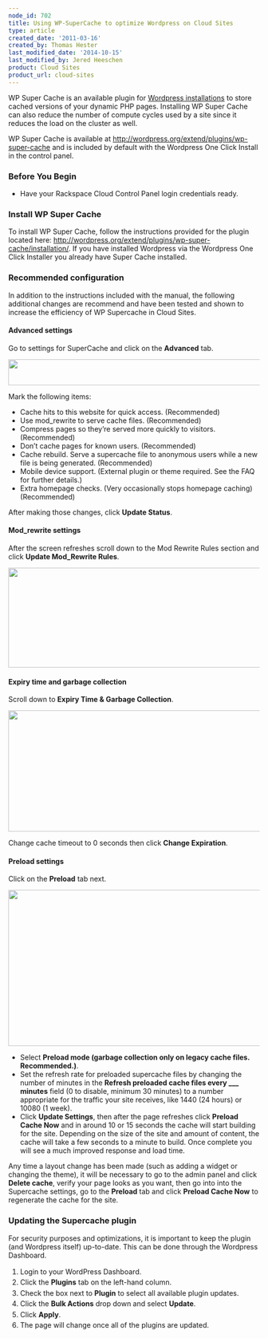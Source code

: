 ```yaml
---
node_id: 702
title: Using WP-SuperCache to optimize Wordpress on Cloud Sites
type: article
created_date: '2011-03-16'
created_by: Thomas Hester
last_modified_date: '2014-10-15'
last_modified_by: Jered Heeschen
product: Cloud Sites
product_url: cloud-sites
---
```


WP Super Cache is an available plugin for [Wordpress installations](http://www.rackspace.com/cloud/sites/web-hosting/wordpress/)
to store cached versions of your dynamic PHP pages. Installing WP Super
Cache can also reduce the number of compute cycles used by a site since
it reduces the load on the cluster as well.

WP Super Cache is available at
<http://wordpress.org/extend/plugins/wp-super-cache> and is included by
default with the Wordpress One Click Install in the control panel.

### Before You Begin

-   Have your Rackspace Cloud Control Panel login credentials ready.

### Install WP Super Cache

To install WP Super Cache, follow the instructions provided for the
plugin located here:
<http://wordpress.org/extend/plugins/wp-super-cache/installation/>. If
you have installed Wordpress via the Wordpress One Click Installer you
already have Super Cache installed.

### Recommended configuration

In addition to the instructions included with the manual, the following
additional changes are recommend and have been tested and shown to
increase the efficiency of WP Supercache in Cloud Sites.

#### Advanced settings

Go to settings for SuperCache and click on the **Advanced** tab.

<img src="https://8026b2e3760e2433679c-fffceaebb8c6ee053c935e8915a3fbe7.ssl.cf2.rackcdn.com/field/image/Tabs.png" width="615" height="52" />

Mark the following items:

-   Cache hits to this website for quick access. (Recommended)
-   Use mod\_rewrite to serve cache files. (Recommended)
-   Compress pages so they&rsquo;re served more quickly to visitors.
    (Recommended)
-   Don&rsquo;t cache pages for known users. (Recommended)
-   Cache rebuild. Serve a supercache file to anonymous users while a
    new file is being generated. (Recommended)
-   Mobile device support. (External plugin or theme required. See the
    FAQ for further details.)
-   Extra homepage checks. (Very occasionally stops homepage caching)
    (Recommended)

After making those changes, click **Update Status**.

#### Mod\_rewrite settings

After the screen refreshes scroll down to the Mod Rewrite Rules section
and click **Update Mod\_Rewrite Rules**.

<img src="https://8026b2e3760e2433679c-fffceaebb8c6ee053c935e8915a3fbe7.ssl.cf2.rackcdn.com/field/image/RewriteRules1.png" width="689" height="200" />

#### Expiry time and garbage collection

Scroll down to **Expiry Time & Garbage Collection**.

<img src="https://8026b2e3760e2433679c-fffceaebb8c6ee053c935e8915a3fbe7.ssl.cf2.rackcdn.com/field/image/gc_1.png" width="645" height="243" />

Change cache timeout to 0 seconds then click **Change Expiration**.

#### Preload settings

Click on the **Preload** tab next.

<img src="https://8026b2e3760e2433679c-fffceaebb8c6ee053c935e8915a3fbe7.ssl.cf2.rackcdn.com/field/image/Preload_0.png" width="949" height="313" />

-   Select **Preload mode (garbage collection only on legacy
    cache files. Recommended.)**.
-   Set the refresh rate for preloaded supercache files by changing the
    number of minutes in the **Refresh preloaded cache files every
    \_\_\_ minutes** field (0 to disable, minimum 30 minutes) to a
    number appropriate for the traffic your site receives, like 1440
    (24 hours) or 10080 (1 week).
-   Click **Update Settings**, then after the page refreshes click
    **Preload Cache Now** and in around 10 or 15 seconds the cache will
    start building for the site. Depending on the size of the site and
    amount of content, the cache will take a few seconds to a minute
    to build. Once complete you will see a much improved response and
    load time.

Any time a layout change has been made (such as adding a widget or
changing the theme), it will be necessary to go to the admin panel and
click **Delete cache**, verify your page looks as you want, then go into
into the Supercache settings, go to the **Preload** tab and click
**Preload Cache Now** to regenerate the cache for the site.

### Updating the Supercache plugin

For security purposes and optimizations, it is important to keep the
plugin (and Wordpress itself) up-to-date. This can be done through the
Wordpress Dashboard.

1.  <span style="line-height: 1.538em;">Login to your
    WordPress Dashboard.</span>
2.  <span style="line-height: 1.538em;">Click the **Plugins** tab on the
    left-hand column.</span>
3.  <span style="line-height: 1.538em;">Check the box next to **Plugin**
    to select all available plugin updates.</span>
4.  <span style="line-height: 1.538em;">Click the **Bulk Actions** drop
    down and select **Update**.</span>
5.  <span style="line-height: 1.538em;">Click **Apply**.</span>
6.  <span style="line-height: 1.538em;">The page will change once all of
    the plugins are updated.</span>
